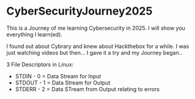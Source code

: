 # CyberSecurityJourney2025
This is a Journey of me learning Cybersecurity in 2025. I will show you everything I learn(ed).

I found out about Cybrary and knew about Hackthebox for a while. I was just watching videos but then... I gave it a try and my Journey began..


3 File Descriptors in Linux:
* STDIN - 0 = Data Stream for Input
* STDOUT - 1 = Data Stream for Output
* STDERR - 2 = Data STream from Output relating to errors
